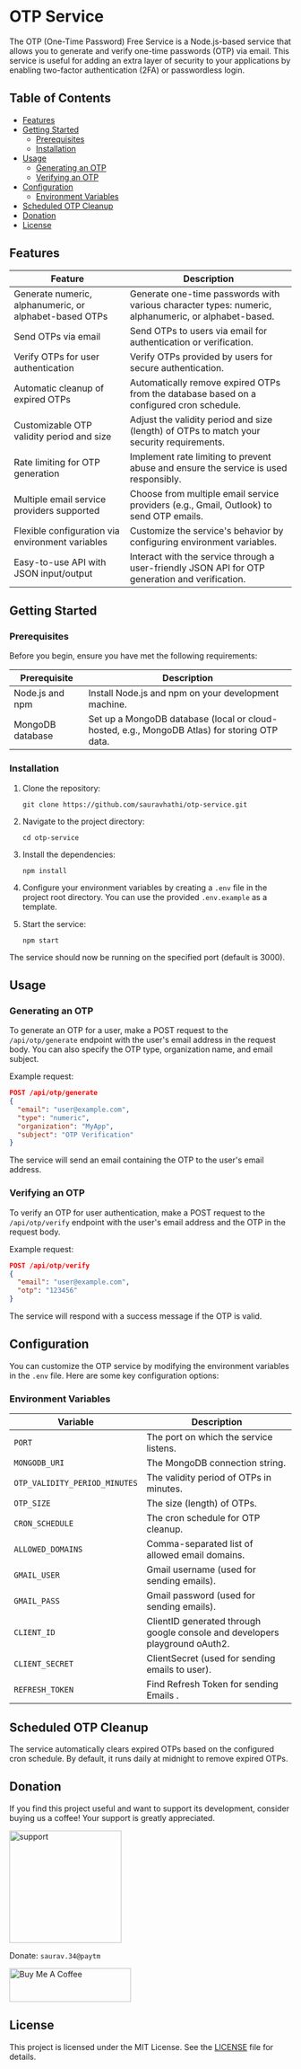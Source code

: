 # OTP Service

The OTP (One-Time Password) Free Service is a Node.js-based service that allows you to generate and verify one-time passwords (OTP) via email. This service is useful for adding an extra layer of security to your applications by enabling two-factor authentication (2FA) or passwordless login.

## Table of Contents

- [Features](#features)
- [Getting Started](#getting-started)
  - [Prerequisites](#prerequisites)
  - [Installation](#installation)
- [Usage](#usage)
  - [Generating an OTP](#generating-an-otp)
  - [Verifying an OTP](#verifying-an-otp)
- [Configuration](#configuration)
  - [Environment Variables](#environment-variables)
- [Scheduled OTP Cleanup](#scheduled-otp-cleanup)
- [Donation](#donation)
- [License](#license)

## Features

| Feature                                      | Description                                                                                                                                                           |
| -------------------------------------------- | --------------------------------------------------------------------------------------------------------------------------------------------------------------------- |
| Generate numeric, alphanumeric, or alphabet-based OTPs | Generate one-time passwords with various character types: numeric, alphanumeric, or alphabet-based.  |
| Send OTPs via email                          | Send OTPs to users via email for authentication or verification.                                                                                                      |
| Verify OTPs for user authentication           | Verify OTPs provided by users for secure authentication.                                                                                                                |
| Automatic cleanup of expired OTPs            | Automatically remove expired OTPs from the database based on a configured cron schedule.                                                                            |
| Customizable OTP validity period and size     | Adjust the validity period and size (length) of OTPs to match your security requirements.                                                                          |
| Rate limiting for OTP generation              | Implement rate limiting to prevent abuse and ensure the service is used responsibly.                                                                              |
| Multiple email service providers supported   | Choose from multiple email service providers (e.g., Gmail, Outlook) to send OTP emails.                                                                            |
| Flexible configuration via environment variables | Customize the service's behavior by configuring environment variables.                                                                                                  |
| Easy-to-use API with JSON input/output        | Interact with the service through a user-friendly JSON API for OTP generation and verification.                                                                  |

## Getting Started

### Prerequisites

Before you begin, ensure you have met the following requirements:

| Prerequisite          | Description                                                      |
| --------------------- | ---------------------------------------------------------------- |
| Node.js and npm       | Install Node.js and npm on your development machine.            |
| MongoDB database     | Set up a MongoDB database (local or cloud-hosted, e.g., MongoDB Atlas) for storing OTP data. |

### Installation

1. Clone the repository:

   ```shell
   git clone https://github.com/sauravhathi/otp-service.git
   ```

2. Navigate to the project directory:

   ```shell
   cd otp-service
   ```

3. Install the dependencies:

   ```shell
   npm install
   ```

4. Configure your environment variables by creating a `.env` file in the project root directory. You can use the provided `.env.example` as a template.

5. Start the service:

   ```shell
   npm start
   ```

The service should now be running on the specified port (default is 3000).

## Usage

### Generating an OTP

To generate an OTP for a user, make a POST request to the `/api/otp/generate` endpoint with the user's email address in the request body. You can also specify the OTP type, organization name, and email subject.

Example request:

```json
POST /api/otp/generate
{
  "email": "user@example.com",
  "type": "numeric",
  "organization": "MyApp",
  "subject": "OTP Verification"
}
```

The service will send an email containing the OTP to the user's email address.

### Verifying an OTP

To verify an OTP for user authentication, make a POST request to the `/api/otp/verify` endpoint with the user's email address and the OTP in the request body.

Example request:

```json
POST /api/otp/verify
{
  "email": "user@example.com",
  "otp": "123456"
}
```

The service will respond with a success message if the OTP is valid.

## Configuration

You can customize the OTP service by modifying the environment variables in the `.env` file. Here are some key configuration options:

### Environment Variables

| Variable                     | Description                                                                                   |
| ---------------------------- | --------------------------------------------------------------------------------------------- |
| `PORT`                       | The port on which the service listens.                                                        |
| `MONGODB_URI`                | The MongoDB connection string.                                                                |
| `OTP_VALIDITY_PERIOD_MINUTES` | The validity period of OTPs in minutes.                                                      |
| `OTP_SIZE`                   | The size (length) of OTPs.                                                                    |
| `CRON_SCHEDULE`              | The cron schedule for OTP cleanup.                                                            |
| `ALLOWED_DOMAINS`            | Comma-separated list of allowed email domains.                                                |
| `GMAIL_USER`                 | Gmail username (used for sending emails).                                                     |
| `GMAIL_PASS`                 | Gmail password (used for sending emails).                                                     |
| `CLIENT_ID`                  | ClientID generated through google console and developers playground oAuth2.                   |
| `CLIENT_SECRET`              | ClientSecret (used for sending emails to user).                                               |
| `REFRESH_TOKEN`              | Find Refresh Token for sending Emails   .                                                     |

## Scheduled OTP Cleanup

The service automatically clears expired OTPs based on the configured cron schedule. By default, it runs daily at midnight to remove expired OTPs.

## Donation

If you find this project useful and want to support its development, consider buying us a coffee! Your support is greatly appreciated.

<img src="https://github.com/sauravhathi/otp-service/assets/61316762/021a6988-e823-4490-b8f2-ca6a0517ecc5" alt="support" style="width: 200px">

Donate: `saurav.34@paytm`

<a href="https://www.buymeacoffee.com/sauravhathi" target="_blank"><img src="https://cdn.buymeacoffee.com/buttons/v2/arial-yellow.png" alt="Buy Me A Coffee" style="height: 60px !important;width: 217px !important;" ></a>

## License

This project is licensed under the MIT License. See the [LICENSE](https://github.com/sauravhathi/otp-service/blob/master/LICENSE) file for details.
